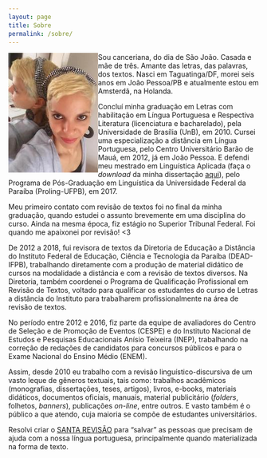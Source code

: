 ```yaml
---
layout: page
title: Sobre
permalink: /sobre/
---
```


<p> <img src="/images/foto-raquel2.jpg" align="left">
Sou canceriana, do dia de São João. Casada e mãe de três. Amante das letras, das palavras, dos textos. Nasci em Taguatinga/DF, morei seis anos em João Pessoa/PB e atualmente estou em Amsterdã, na Holanda. <br />
</p>

Concluí minha graduação em Letras com habilitação em Língua Portuguesa e Respectiva Literatura (licenciatura e bacharelado), pela Universidade de Brasília (UnB), em 2010. Cursei uma especialização a distância em Língua Portuguesa, pelo Centro Universitário Barão de Mauá, em 2012, já em João Pessoa. E defendi meu mestrado em Linguística Aplicada (faça o _download_ da minha dissertação [aqui](https://sigaa.ufpb.br/sigaa/verProducao?idProducao=678570&key=ec6d5d7a66fa0c735f1d27438e403fc5)), pelo Programa de Pós-Graduação em Linguística da Universidade Federal da Paraíba (Proling-UFPB), em 2017.

Meu primeiro contato com revisão de textos foi no final da minha graduação, quando estudei o assunto brevemente em uma disciplina do curso. Ainda na mesma época, fiz estágio no Superior Tribunal Federal. Foi quando me apaixonei por revisão! <3

De 2012 a 2018, fui revisora de textos da Diretoria de Educação a Distância do Instituto Federal de Educação, Ciência e Tecnologia da Paraíba (DEAD-IFPB), trabalhando diretamente com a produção de material didático de cursos na modalidade a distância e com a revisão de textos diversos. Na Diretoria, também coordenei o Programa de Qualificação Profissional em Revisão de Textos, voltado para qualificar os estudantes do curso de Letras a distância do Instituto para trabalharem profissionalmente na área de revisão de textos.

No período entre 2012 e 2016, fiz parte da equipe de avaliadores do Centro de Seleção e de Promoção de Eventos (CESPE) e do Instituto Nacional de Estudos e Pesquisas Educacionais Anísio Teixeira (INEP), trabalhando na correção de redações de candidatos para concursos públicos e para o Exame Nacional do Ensino Médio (ENEM).

Assim, desde 2010 eu trabalho com a revisão linguístico-discursiva de um vasto leque de gêneros textuais, tais como: trabalhos acadêmicos (monografias, dissertações, teses, artigos), livros, e-books, materiais didáticos, documentos oficiais, manuais, material publicitário (_folders_, folhetos, _banners_), publicações _on-line_, entre outros. E vasto também é o público a que atendo, cuja maioria se compõe de estudantes universitários.

Resolvi criar o [SANTA REVISÃO](/) para “salvar” as pessoas que precisam de ajuda com a nossa língua portuguesa, principalmente quando materializada na forma de texto.
